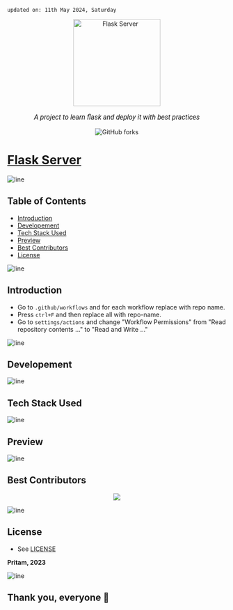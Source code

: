     updated on: 11th May 2024, Saturday

<div align=center>
    <a href="https://github.com/warmachine028/flask-server">
        <img width="200" src="https://encrypted-tbn0.gstatic.com/images?q=tbn:ANd9GcQNNMEw0gMcuUKOiT4V1EsyhDj9tv4St5BuRNfh7iV0BA&usqp=CAU&ec=48665699" alt="Flask Server">
    </a>
    <p style="font-family: roboto, calibri; font-size:12pt; font-style:italic"> A project to learn flask and deploy it with best practices </p>
    <a src="https://github.com/warmachine028/flask-server/forks">
        <img alt="GitHub forks" src="https://img.shields.io/github/forks/warmachine028/flask-server">
    </a>
</div>

# [Flask Server](https://github.com/warmachine028/flask-server)

![line]

## Table of Contents

- [Introduction](#introduction)
- [Developement](#developement)
- [Tech Stack Used](#tech-stack-used)
- [Preview](#preview)
- [Best Contributors](#best-contributors)
- [License](#license)

![line]

## Introduction

- Go to `.github/workflows` and for each workflow replace <project-name> with repo name.
- Press `ctrl+F` and then replace all with repo-name.
- Go to `settings/actions` and change "Workflow Permissions" from "Read repository contents ..." to "Read and Write ..."

![line]

## Developement

![line]

## Tech Stack Used

[markdown badges]: https://github.com/Ileriayo/markdown-badges

![line]

## Preview

![line]

## Best Contributors

<div align="center">
    <a  href="https://github.com/warmachine028/flask-server/graphs/contributors">
        <img src="https://contrib.rocks/image?repo=warmachine028/flask-server&anon=1" />
    </a>
</div>

![line]

## License

- See [LICENSE]

**Pritam, 2023**

![line]

## Thank you, everyone 💚

[line]: https://user-images.githubusercontent.com/75939390/137615281-3a875960-92cc-407f-97fe-fd2319bdb252.png

[License]: https://github.com/warmachine028/flask-server/blob/main/LICENSE
<!-- 11/05/24 -->
